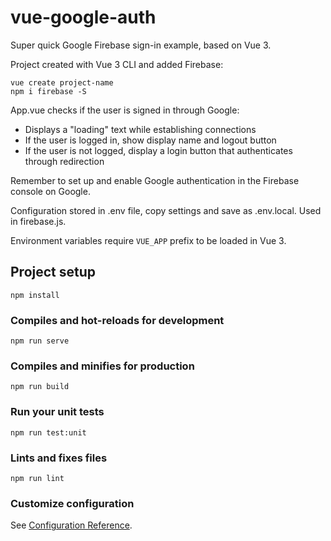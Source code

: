 # vue-google-auth
Super quick Google Firebase sign-in example, based on Vue 3.

Project created with Vue 3 CLI and added Firebase:

```
vue create project-name
npm i firebase -S
```

App.vue checks if the user is signed in through Google:
- Displays a "loading" text while establishing connections
- If the user is logged in, show display name and logout button
- If the user is not logged, display a login button that authenticates through redirection

Remember to set up and enable Google authentication in the Firebase console on Google.

Configuration stored in .env file, copy settings and save as .env.local. Used in firebase.js.

Environment variables require `VUE_APP` prefix to be loaded in Vue 3.

## Project setup
```
npm install
```

### Compiles and hot-reloads for development
```
npm run serve
```

### Compiles and minifies for production
```
npm run build
```

### Run your unit tests
```
npm run test:unit
```

### Lints and fixes files
```
npm run lint
```

### Customize configuration
See [Configuration Reference](https://cli.vuejs.org/config/).
